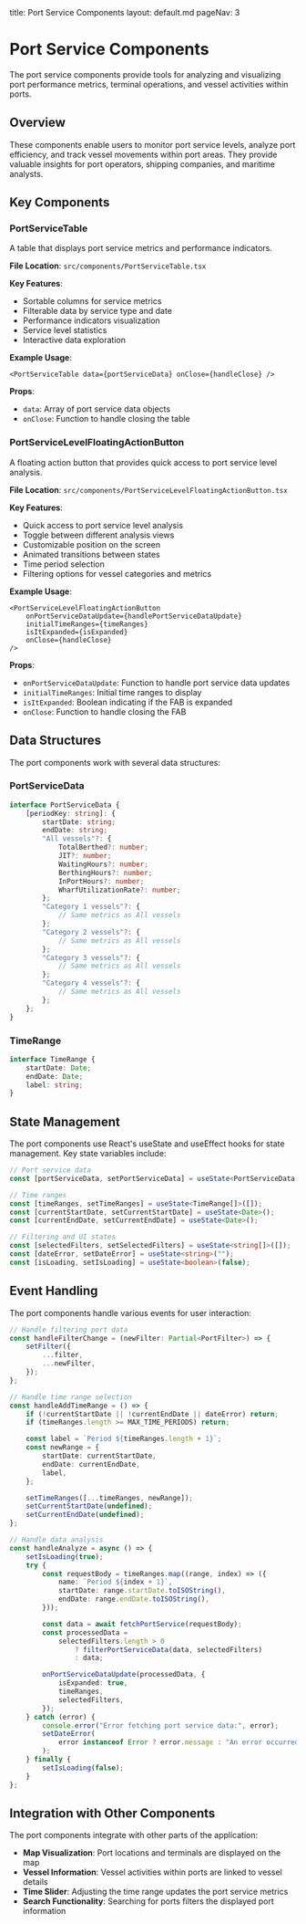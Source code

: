<frontmatter>
  title: Port Service Components
  layout: default.md
  pageNav: 3
</frontmatter>

# Port Service Components

The port service components provide tools for analyzing and visualizing port performance metrics, terminal operations, and vessel activities within ports.

## Overview

These components enable users to monitor port service levels, analyze port efficiency, and track vessel movements within port areas. They provide valuable insights for port operators, shipping companies, and maritime analysts.

## Key Components

### PortServiceTable

A table that displays port service metrics and performance indicators.

**File Location**: `src/components/PortServiceTable.tsx`

**Key Features**:

-   Sortable columns for service metrics
-   Filterable data by service type and date
-   Performance indicators visualization
-   Service level statistics
-   Interactive data exploration

**Example Usage**:

```tsx
<PortServiceTable data={portServiceData} onClose={handleClose} />
```

**Props**:

-   `data`: Array of port service data objects
-   `onClose`: Function to handle closing the table

### PortServiceLevelFloatingActionButton

A floating action button that provides quick access to port service level analysis.

**File Location**: `src/components/PortServiceLevelFloatingActionButton.tsx`

**Key Features**:

-   Quick access to port service level analysis
-   Toggle between different analysis views
-   Customizable position on the screen
-   Animated transitions between states
-   Time period selection
-   Filtering options for vessel categories and metrics

**Example Usage**:

```tsx
<PortServiceLevelFloatingActionButton
    onPortServiceDataUpdate={handlePortServiceDataUpdate}
    initialTimeRanges={timeRanges}
    isItExpanded={isExpanded}
    onClose={handleClose}
/>
```

**Props**:

-   `onPortServiceDataUpdate`: Function to handle port service data updates
-   `initialTimeRanges`: Initial time ranges to display
-   `isItExpanded`: Boolean indicating if the FAB is expanded
-   `onClose`: Function to handle closing the FAB

## Data Structures

The port components work with several data structures:

### PortServiceData

```typescript
interface PortServiceData {
    [periodKey: string]: {
        startDate: string;
        endDate: string;
        "All vessels"?: {
            TotalBerthed?: number;
            JIT?: number;
            WaitingHours?: number;
            BerthingHours?: number;
            InPortHours?: number;
            WharfUtilizationRate?: number;
        };
        "Category 1 vessels"?: {
            // Same metrics as All vessels
        };
        "Category 2 vessels"?: {
            // Same metrics as All vessels
        };
        "Category 3 vessels"?: {
            // Same metrics as All vessels
        };
        "Category 4 vessels"?: {
            // Same metrics as All vessels
        };
    };
}
```

### TimeRange

```typescript
interface TimeRange {
    startDate: Date;
    endDate: Date;
    label: string;
}
```

## State Management

The port components use React's useState and useEffect hooks for state management. Key state variables include:

```typescript
// Port service data
const [portServiceData, setPortServiceData] = useState<PortServiceData[]>([]);

// Time ranges
const [timeRanges, setTimeRanges] = useState<TimeRange[]>([]);
const [currentStartDate, setCurrentStartDate] = useState<Date>();
const [currentEndDate, setCurrentEndDate] = useState<Date>();

// Filtering and UI states
const [selectedFilters, setSelectedFilters] = useState<string[]>([]);
const [dateError, setDateError] = useState<string>("");
const [isLoading, setIsLoading] = useState<boolean>(false);
```

## Event Handling

The port components handle various events for user interaction:

```typescript
// Handle filtering port data
const handleFilterChange = (newFilter: Partial<PortFilter>) => {
    setFilter({
        ...filter,
        ...newFilter,
    });
};

// Handle time range selection
const handleAddTimeRange = () => {
    if (!currentStartDate || !currentEndDate || dateError) return;
    if (timeRanges.length >= MAX_TIME_PERIODS) return;

    const label = `Period ${timeRanges.length + 1}`;
    const newRange = {
        startDate: currentStartDate,
        endDate: currentEndDate,
        label,
    };

    setTimeRanges([...timeRanges, newRange]);
    setCurrentStartDate(undefined);
    setCurrentEndDate(undefined);
};

// Handle data analysis
const handleAnalyze = async () => {
    setIsLoading(true);
    try {
        const requestBody = timeRanges.map((range, index) => ({
            name: `Period ${index + 1}`,
            startDate: range.startDate.toISOString(),
            endDate: range.endDate.toISOString(),
        }));

        const data = await fetchPortService(requestBody);
        const processedData =
            selectedFilters.length > 0
                ? filterPortServiceData(data, selectedFilters)
                : data;

        onPortServiceDataUpdate(processedData, {
            isExpanded: true,
            timeRanges,
            selectedFilters,
        });
    } catch (error) {
        console.error("Error fetching port service data:", error);
        setDateError(
            error instanceof Error ? error.message : "An error occurred"
        );
    } finally {
        setIsLoading(false);
    }
};
```

## Integration with Other Components

The port components integrate with other parts of the application:

-   **Map Visualization**: Port locations and terminals are displayed on the map
-   **Vessel Information**: Vessel activities within ports are linked to vessel details
-   **Time Slider**: Adjusting the time range updates the port service metrics
-   **Search Functionality**: Searching for ports filters the displayed port information
